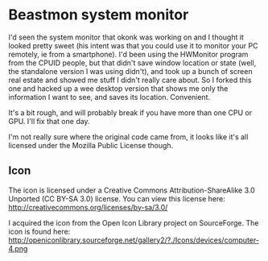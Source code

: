 Beastmon system monitor
============
I'd seen the system monitor that okonk was working on and I thought it looked pretty sweet (his intent was that you could use it to monitor your PC remotely, ie from a smartphone). I'd been using the HWMonitor program from the CPUID people, but that didn't save window location or state (well, the standalone version I was using didn't), and took up a bunch of screen real estate and showed me stuff I didn't really care about. So I forked this one and hacked up a wee desktop version that shows me only the information I want to see, and saves its location. Convenient.

It's a bit rough, and will probably break if you have more than one CPU or GPU. I'll fix that one day.

I'm not really sure where the original code came from, it looks like it's all licensed under the Mozilla Public License though.

## Icon

The icon is licensed under a Creative Commons Attribution-ShareAlike 3.0 Unported (CC BY-SA 3.0) license. You can view this license here: http://creativecommons.org/licenses/by-sa/3.0/

I acquired the icon from the Open Icon Library project on SourceForge. The icon is found here: http://openiconlibrary.sourceforge.net/gallery2/?./Icons/devices/computer-4.png